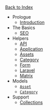 <a href="/docs" class="text-sm text-grey-dark no-underline border rounded py-1 px-4 w-full block text-center hover:bg-grey-lightest font-semibold">Back to Index</a>

- Prologue
  - [Introduction](/docs/reference/introduction)
- The Basics
  - [SEO](/docs/reference/seo)
- Helpers
  - [API](/docs/reference/api-helpers)
  - [Application](/docs/reference/application-helpers)
  - [Assets](/docs/reference/asset-helpers)
  - [Category](/docs/reference/category-helpers)
  - [Form](/docs/reference/form-helpers)
  - [Laravel](/docs/reference/laravel-helpers)
  - [Matrix](/docs/reference/matrix-helpers)
- Models
  - [`Asset`](/docs/reference/asset-model)
  - [`Category`](/docs/reference/category-model)
- Support
  - [Collections](/docs/reference/collections)
